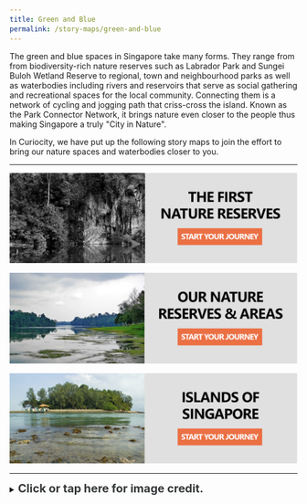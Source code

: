 ```yaml
---
title: Green and Blue
permalink: /story-maps/green-and-blue
---
```

The green and blue spaces in Singapore take many forms. They range from  from biodiversity-rich nature reserves such as Labrador Park and Sungei Buloh Wetland Reserve to regional, town and neighbourhood parks as well as waterbodies including rivers and reservoirs that serve as social gathering and recreational spaces for the local community. Connecting them is a network of cycling and jogging path that criss-cross the island. Known as the Park Connector Network, it brings nature even closer to the people thus making Singapore a truly "City in Nature".

In Curiocity, we have put up the following story maps to join the effort to bring our nature spaces and waterbodies closer to you.

______

[![First-Nature-Reserves Story Map](/images/storymap-image-first-reserves.png)](/resource-room/story-maps/resource-room/story-maps/nature-reserves-first) 

[![nature-reserves-today Story Map](/images/storymap-image-our-nature-reserves.png)](/resource-room/story-maps/resource-room/story-maps/nature-reserves-areas)

[![Islands Story Map](/images/storymap-image-islands-singapore.png)](/resource-room/story-maps/resource-room/story-maps/islands-singapore)

_______

<details>
<summary><span style="font-weight: 700; font-size: 20px; font-style: normal; color:#353839">Click or tap here for image credit.</span></summary>
<br>	
<span style="font-weight: 400; font-size: 20px; font-style: normal; color:#778899">1. First nature reserves banner photo by Erwin Soo [CC BY-SA 2.0]
<br>2. Our nature reserves and areas banner photo by travel oriented [CC BY-SA 2.0]
<br>3. Islands of Singapore banner photo by Ria Tan via Flickr
</span>
	
</details>